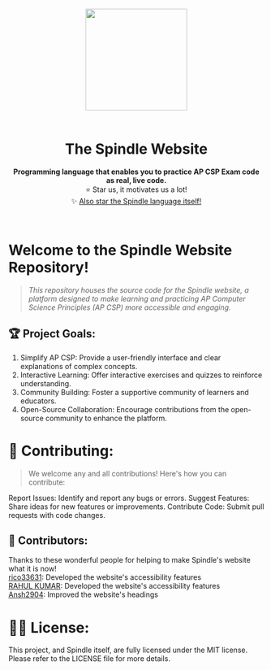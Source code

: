 <div align="center"> <img src="https://cdn.glitch.global/e1bb975a-9da8-4eb1-bcd1-68066f8e9cd4/thumbnails%2Flogo-no-background.png?1734132398879" style="height: 200px; padding: 20px" />
<h1><b>The Spindle Website</b></h1> <p style="font-size:14px">  <b> Programming language that enables you to practice AP CSP Exam code as real, live code.  </b> 
</b></b> <br> ⭐ Star us, it motivates us a lot! <br>  ✨  <a href="https://github.com/spindle-project/Spindle">Also star the Spindle language itself!</a></div> <br>

# **Welcome to the Spindle Website Repository!**

> *This repository houses the source code for the Spindle website, a platform designed to make learning and practicing AP Computer Science Principles (AP CSP) more accessible and engaging.*

## 🏆 Project Goals:
1. Simplify AP CSP: Provide a user-friendly interface and clear explanations of complex concepts.
2. Interactive Learning: Offer interactive exercises and quizzes to reinforce understanding.
3. Community Building: Foster a supportive community of learners and educators.
4. Open-Source Collaboration: Encourage contributions from the open-source community to enhance the platform.

# 🧶 Contributing:

> We welcome any and all contributions! Here's how you can contribute:

Report Issues: Identify and report any bugs or errors.
Suggest Features: Share ideas for new features or improvements.
Contribute Code: Submit pull requests with code changes.

## 🌟 Contributors:
Thanks to these wonderful people for helping to make Spindle's website what it is now! <br>
[rico33631](https://github.com/rico33631): Developed the website's accessibility features <br>
[RAHUL KUMAR](https://github.com/RahulKumar9988): Developed the website's accessibility features  <br>
[Ansh2904](https://github.com/Ansh2904): Improved the website's headings

# 🧑‍⚖️ License:

This project, and Spindle itself,  are fully licensed under the MIT license. Please refer to the LICENSE file for more details.
